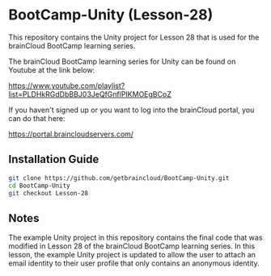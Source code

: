 # BootCamp-Unity (Lesson-28)

This repository contains the Unity project for Lesson 28 that is used for the brainCloud BootCamp learning series.

The brainCloud BootCamp learning series for Unity can be found on Youtube at the link below:

https://www.youtube.com/playlist?list=PLDHkRGdDbBBJ03JeQfGnflPIKMOEgBCoZ


If you haven't signed up or you want to log into the brainCloud portal, you can do that here:

https://portal.braincloudservers.com/


## Installation Guide

```bash
git clone https://github.com/getbraincloud/BootCamp-Unity.git
cd BootCamp-Unity
git checkout Lesson-28
```

## Notes

The example Unity project in this repository contains the final code that was modified in Lesson 28 of the brainCloud BootCamp learning series. In this lesson, the example Unity project is updated to allow the user to attach an email identity to their user profile that only contains an anonymous identity.
